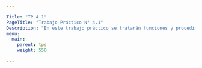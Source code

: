 ```yaml
---

Title: "TP 4.1"
PageTitle: "Trabajo Práctico N° 4.1"
Description: "En este trabajo práctico se tratarán funciones y procedimientos"
menu:
  main:
    parent: tps
    weight: 550
    
---
```




